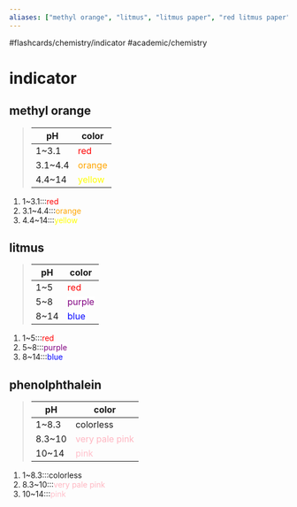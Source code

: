 ```yaml
---
aliases: ["methyl orange", "litmus", "litmus paper", "red litmus paper", "blue litmus paper", "phenolphthalein"]
---
```


#flashcards/chemistry/indicator #academic/chemistry

# indicator

## methyl orange
> pH | color
> -|-
> 1~3.1 | <span style="color: red;">red</span>
> 3.1~4.4 | <span style="color: orange;">orange</span>
> 4.4~14 | <span style="color: yellow;">yellow</span>
1. 1~3.1:::<span style="color: red;">red</span> <!--SR:!2022-05-01,25,250!2022-04-24,18,230-->
2. 3.1~4.4:::<span style="color: orange;">orange</span> <!--SR:!2022-04-25,20,250!2022-05-02,24,230-->
3. 4.4~14:::<span style="color: yellow;">yellow</span> <!--SR:!2022-05-02,26,250!2022-04-21,3,230-->

## litmus
> pH | color
> -|-
> 1~5 | <span style="color: red;">red</span>
> 5~8 | <span style="color: purple; background-color: white;">purple</span>
> 8~14 | <span style="color: blue; background-color:white;">blue</a>
1. 1~5:::<span style="color: red;">red</span> <!--SR:!2022-05-17,36,270!2022-04-24,19,250-->
2. 5~8:::<span style="color: purple; background-color: white;">purple</span> <!--SR:!2022-05-18,33,250!2022-05-02,18,230-->
3. 8~14:::<span style="color: blue; background-color:white;">blue</a> <!--SR:!2022-05-14,33,270!2022-05-10,21,250-->

## phenolphthalein
> pH | color
> -|-
> 1~8.3 | colorless
> 8.3~10 | <span style="color: lightPink;">very pale pink</span>
> 10~14 | <span style="color: pink;">pink</span>
1. 1~8.3:::colorless <!--SR:!2022-05-04,21,250!2022-05-22,33,230-->
2. 8.3~10:::<span style="color: lightPink;">very pale pink</span> <!--SR:!2022-04-24,20,250!2022-04-21,2,230-->
3. 10~14:::<span style="color: pink;">pink</span> <!--SR:!2022-04-22,18,250!2022-05-02,24,230-->
